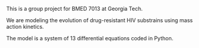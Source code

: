 This is a group project for BMED 7013 at Georgia Tech.

We are modeling the evolution of drug-resistant HIV substrains using mass
action kinetics.

The model is a system of 13 differential equations coded in Python.
